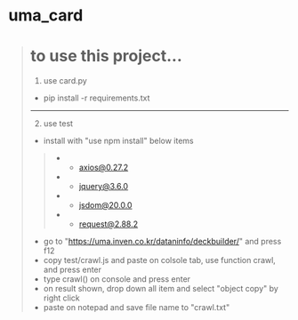 # uma_card
> # to use this project...
>  1. use card.py
>  + pip install -r requirements.txt
> ---
>  2. use test
>  + install with "use npm install" below items
> >  + - axios@0.27.2
> > + - jquery@3.6.0
> > + - jsdom@20.0.0
> > + - request@2.88.2
> + go to "https://uma.inven.co.kr/dataninfo/deckbuilder/" and press f12
> + copy test/crawl.js and paste on colsole tab, use function crawl, and press enter
> + type  crawl()  on console and press enter
> + on result shown, drop down all item and select "object copy" by right click 
> + paste on notepad and save file name to  "crawl.txt"
>
>
